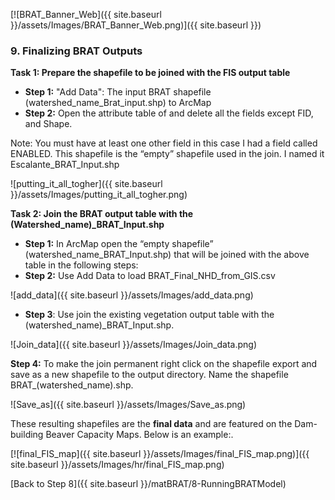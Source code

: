 [![BRAT_Banner_Web]({{ site.baseurl }}/assets/Images/BRAT_Banner_Web.png)]({{ site.baseurl }})

### 9. Finalizing BRAT Outputs

**Task 1: Prepare the shapefile to be joined with the FIS output table**

- **Step 1:** "Add Data":  The input BRAT shapefile (watershed_name_Brat_input.shp) to ArcMap
- **Step 2:** Open the attribute table of  and delete all the fields except FID, and Shape. 

Note: You must have at least one other field in this case I had a field called ENABLED. This shapefile is the “empty” shapefile used in the join. I named it Escalante_BRAT_Input.shp

![putting_it_all_togher]({{ site.baseurl }}/assets/Images/putting_it_all_togher.png)

**Task 2: Join the BRAT output table with the (Watershed_name)_BRAT_Input.shp**

- **Step 1:** In ArcMap open the “empty shapefile” (watershed_name_BRAT_Input.shp) that will be joined with the above table in the following steps: 
- **Step 2:** Use Add Data to load BRAT_Final_NHD_from_GIS.csv

![add_data]({{ site.baseurl }}/assets/Images/add_data.png)

- **Step 3**: Use join the existing vegetation output table with the (watershed_name)_BRAT_Input.shp.

![Join_data]({{ site.baseurl }}/assets/Images/Join_data.png)

**Step 4:** To make the join permanent right click on the shapefile export and save as a new shapefile to the output directory. Name the shapefile BRAT_(watershed_name).shp.

![Save_as]({{ site.baseurl }}/assets/Images/Save_as.png)

These resulting shapefiles are the **final data** and are featured on the Dam-building Beaver Capacity Maps. Below is an example:.

[![final_FIS_map]({{ site.baseurl }}/assets/Images/final_FIS_map.png)]({{ site.baseurl }}/assets/Images/hr/final_FIS_map.png)

[Back to Step 8]({{ site.baseurl }}/matBRAT/8-RunningBRATModel)

